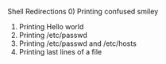 Shell Redirections
0) Printing confused smiley
1) Printing Hello world
2) Printing /etc/passwd
3) Printing /etc/passwd and /etc/hosts
4) Printing last lines of a file
